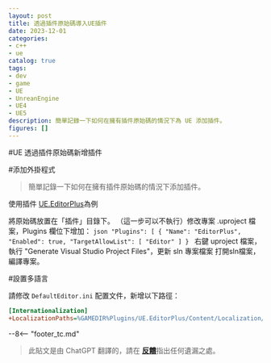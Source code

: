 ```yaml
---
layout: post
title: 透過插件原始碼導入UE插件
date: 2023-12-01
categories:
- c++
- ue
catalog: true
tags:
- dev
- game
- UE
- UnreanEngine
- UE4
- UE5
description: 簡單記錄一下如何在擁有插件原始碼的情況下為 UE 添加插件。
figures: []
---
```


<meta property="og:title" content="UE 通过插件源码添加插件" />

#UE 透過插件原始碼新增插件

#添加外掛程式

> 簡單記錄一下如何在擁有插件原始碼的情況下添加插件。

使用插件 [UE.EditorPlus](https://github.com/disenone/UE.EditorPlus)為例

將原始碼放置在「插件」目錄下。
（這一步可以不執行）修改專案 .uproject 檔案，Plugins 欄位下增加：
    ```json
        "Plugins": [
        {
            "Name": "EditorPlus",
            "Enabled": true,
            "TargetAllowList": [
                "Editor"
            ]
        }
    ```
右鍵 uproject 檔案，執行 "Generate Visual Studio Project Files"，更新 sln 專案檔案
打開sln檔案，編譯專案。

#設置多語言

請修改 `DefaultEditor.ini` 配置文件，新增以下路徑：

```ini
[Internationalization]
+LocalizationPaths=%GAMEDIR%Plugins/UE.EditorPlus/Content/Localization/EditorPlusTools
```


--8<-- "footer_tc.md"


> 此貼文是由 ChatGPT 翻譯的，請在 [**反饋**](https://github.com/disenone/wiki_blog/issues/new)指出任何遺漏之處。 
